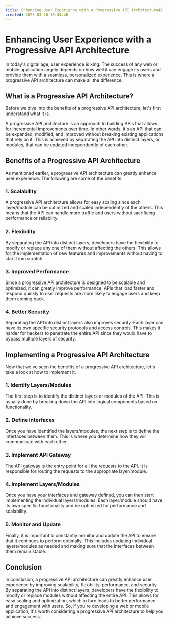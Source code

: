 ```yaml
---
title: Enhancing User Experience with a Progressive API Architecture46
created: 2023-03-26-10:44:46
---
```


# Enhancing User Experience with a Progressive API Architecture

In today's digital age, user experience is king. The success of any web or mobile application largely depends on how well it can engage its users and provide them with a seamless, personalized experience. This is where a progressive API architecture can make all the difference.

## What is a Progressive API Architecture?

Before we dive into the benefits of a progressive API architecture, let's first understand what it is. 

A progressive API architecture is an approach to building APIs that allows for incremental improvements over time. In other words, it's an API that can be expanded, modified, and improved without breaking existing applications that rely on it. This is achieved by separating the API into distinct layers, or modules, that can be updated independently of each other.

## Benefits of a Progressive API Architecture

As mentioned earlier, a progressive API architecture can greatly enhance user experience. The following are some of the benefits:

### 1. Scalability
A progressive API architecture allows for easy scaling since each layer/module can be optimized and scaled independently of the others. This means that the API can handle more traffic and users without sacrificing performance or reliability.

### 2. Flexibility
By separating the API into distinct layers, developers have the flexibility to modify or replace any one of them without affecting the others. This allows for the implementation of new features and improvements without having to start from scratch.

### 3. Improved Performance
Since a progressive API architecture is designed to be scalable and optimized, it can greatly improve performance. APIs that load faster and respond quickly to user requests are more likely to engage users and keep them coming back.

### 4. Better Security
Separating the API into distinct layers also improves security. Each layer can have its own specific security protocols and access controls. This makes it harder for hackers to penetrate the entire API since they would have to bypass multiple layers of security.

## Implementing a Progressive API Architecture

Now that we've seen the benefits of a progressive API architecture, let's take a look at how to implement it.

### 1. Identify Layers/Modules
The first step is to identify the distinct layers or modules of the API. This is usually done by breaking down the API into logical components based on functionality.

### 2. Define Interfaces
Once you have identified the layers/modules, the next step is to define the interfaces between them. This is where you determine how they will communicate with each other.

### 3. Implement API Gateway
The API gateway is the entry point for all the requests to the API. It is responsible for routing the requests to the appropriate layer/module.

### 4. Implement Layers/Modules
Once you have your interfaces and gateway defined, you can then start implementing the individual layers/modules. Each layer/module should have its own specific functionality and be optimized for performance and scalability.

### 5. Monitor and Update
Finally, it is important to constantly monitor and update the API to ensure that it continues to perform optimally. This includes updating individual layers/modules as needed and making sure that the interfaces between them remain stable.

## Conclusion

In conclusion, a progressive API architecture can greatly enhance user experience by improving scalability, flexibility, performance, and security. By separating the API into distinct layers, developers have the flexibility to modify or replace modules without affecting the entire API. This allows for easy scaling and optimization, which in turn leads to better performance and engagement with users. So, if you're developing a web or mobile application, it's worth considering a progressive API architecture to help you achieve success.
